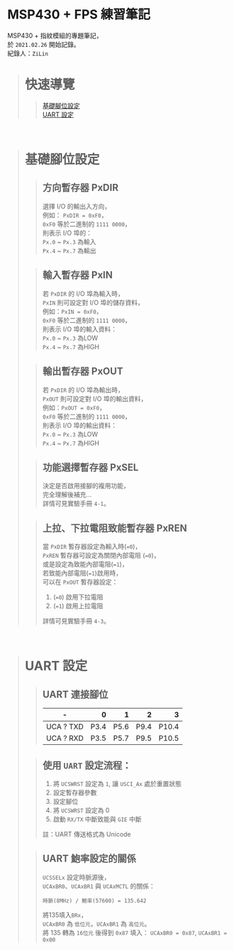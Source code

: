 # MSP430 + FPS 練習筆記  

MSP430 + 指紋模組的專題筆記，  
於 `2021.02.26` 開始記錄。  
紀錄人：`ZiLin`  

> # 快速導覽
> > [基礎腳位設定](https://github.com/as2648as/MSP430-and-FPS#%E8%BC%B8%E5%85%A5%E6%9A%AB%E5%AD%98%E5%99%A8-pxin)  
> > [UART 設定](https://github.com/as2648as/MSP430-and-FPS#UART%20%E8%A8%AD%E5%AE%9A)  

<br>

> # 基礎腳位設定  
> > ## 方向暫存器 PxDIR  
> > 選擇 I/O 的輸出入方向，  
> > 例如： `PxDIR = 0xF0`，  
> > `0xF0` 等於二進制的 `1111 0000`，  
> > 則表示 I/O 埠的：  
> > `Px.0` ~ `Px.3` 為輸入  
> > `Px.4` ~ `Px.7` 為輸出  
> 
> > ## 輸入暫存器 PxIN  
> > 若 `PxDIR` 的 I/O 埠為輸入時，  
> > `PxIN` 則可設定對 I/O 埠的儲存資料，  
> > 例如：`PxIN = 0xF0`，  
> > `0xF0` 等於二進制的 `1111 0000`，  
> > 則表示 I/O 埠的輸入資料：  
> > `Px.0` ~ `Px.3` 為LOW  
> > `Px.4` ~ `Px.7` 為HIGH  
> 
> > ## 輸出暫存器 PxOUT  
> > 若 `PxDIR` 的 I/O 埠為輸出時，  
> > `PxOUT` 則可設定對 I/O 埠的輸出資料，  
> > 例如：`PxOUT = 0xF0`，  
> > `0xF0` 等於二進制的 `1111 0000`，  
> > 則表示 I/O 埠的輸出資料：  
> > `Px.0` ~ `Px.3` 為LOW  
> > `Px.4` ~ `Px.7` 為HIGH  
> 
> > ## 功能選擇暫存器 PxSEL
> > 決定是否啟用接腳的複用功能，  
> > 完全理解後補充...  
> > 詳情可見實驗手冊 `4-1`。  
> 
> > ## 上拉、下拉電阻致能暫存器 PxREN
> > 當 `PxDIR` 暫存器設定為輸入時(`=0`)，  
> > `PxREN` 暫存器可設定為關閉內部電阻 (`=0`)，  
> > 或是設定為致能內部電阻(`=1`)，  
> > 若致能內部電阻(`=1`)啟用時，  
> > 可以在 `PxOUT` 暫存器設定：  
> >   1. (`=0`) 啟用下拉電阻  
> >   2. (`=1`) 啟用上拉電阻  
> >
> > 詳情可見實驗手冊 `4-3`。  

<br>

> # UART 設定  
> > ## UART 連接腳位  
> > |     -     |    0 |    1 |    2 |     3 |  
> > |:---------:| ----:| ----:| ----:| -----:|  
> > | UCA ? TXD | P3.4 | P5.6 | P9.4 | P10.4 |  
> > | UCA ? RXD | P3.5 | P5.7 | P9.5 | P10.5 |  
> 
> > ## 使用 `UART` 設定流程：  
> > 1. 將 `UCSWRST` 設定為 `1`, 讓 `USCI_Ax` 處於重置狀態  
> > 2. 設定暫存器參數  
> > 3. 設定腳位  
> > 4. 將 `UCSWRST` 設定為 0  
> > 5. 啟動 `RX/TX` 中斷致能與 `GIE` 中斷  
> >
> > 註：UART 傳送格式為 Unicode  
> 
> > ## UART 鮑率設定的關係
> > `UCSSELx` 設定時脈源後，  
> > `UCAxBR0`、`UCAxBR1` 與 `UCAxMCTL` 的關係：  
> > ```
> > 時脈(8MHz) / 鮑率(57600) = 135.642  
> > ```  
> > 將135填入`BRx`，  
> > `UCAxBR0` 為 `低位元`，`UCAxBR1` 為 `高位元`。  
> > 將 135 轉為 `16位元` 後得到 `0x87` 填入：
> > `UCAxBR0 = 0x87`, `UCAxBR1 = 0x00`